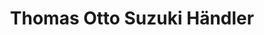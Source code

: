 ---
title: "Thomas Otto Suzuki Händler"
url: /buseck/thomas-otto-suzuki-haendler/
shop: Autohaus
---